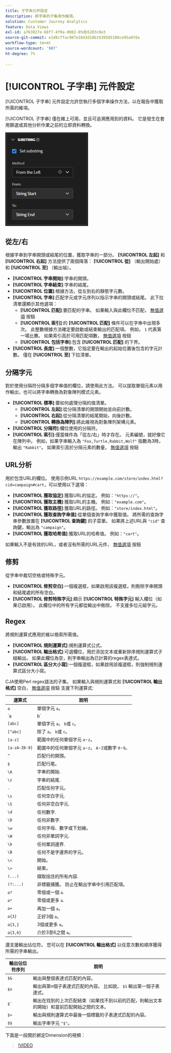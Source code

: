```yaml
---
title: 子字串元件設定
description: 將字串的子集用作維項。
solution: Customer Journey Analytics
feature: Data Views
exl-id: a763027e-68f7-4f0a-8082-85db5283c8e3
source-git-commit: e1d8cffac907e1043d18b1939585108ce95a0fda
workflow-type: tm+mt
source-wordcount: '907'
ht-degree: 7%

---
```


# [!UICONTROL 子字串] 元件設定

[!UICONTROL 子字串] 元件設定允許您執行多個字串操作方法，以在報告中獲取所需的維項。

[!UICONTROL 子字串] 僅在維上可用，並且可追溯應用到的資料。 它是發生在套用篩選或其他分析作業之前的立即資料轉換。

![子字串設定](../assets/substring-settings.png)

## 從左/右

根據字串到字串開頭或結尾的位置，獲取字串的一部分。 **[!UICONTROL 左起]** 和 **[!UICONTROL 右起]** 方法提供了兩個降落： **[!UICONTROL 從]** （輸出開始處）和 **[!UICONTROL 至]** （輸出端）。

* **[!UICONTROL 字串開始]**:字串的開頭。
* **[!UICONTROL 字串結束]**:字串的結尾。
* **[!UICONTROL 位置]**:根據方法，從左到右的靜態字元數。
* **[!UICONTROL 字串]**:匹配字元或字元序列以指示字串的開頭或結尾。 此下拉清單還顯示其他選項：
   * **[!UICONTROL 匹配]**:要匹配的字串。 如果輸入與此欄位不匹配， [無值選項](no-value-options.md) 按鈕
   * **[!UICONTROL 索引]**:的 **[!UICONTROL 匹配]** 條件可以在字串中出現多次。 此整數根據方法確定要啟動或結束輸出的匹配項。 例如， `1` 代表第一場比賽。 如果索引高於可用匹配項數， [無值選項](no-value-options.md) 按鈕
   * **[!UICONTROL 包括字串]**:包含 **[!UICONTROL 匹配]** 的下界。
* **[!UICONTROL 長度]**:一個整數，它指定要在輸出的起始位置後包含的字元計數。 僅在 **[!UICONTROL 至]** 下拉清單。

## 分隔字元

對於使用分隔符分隔多個字串值的欄位，請使用此方法。 可以提取單個元素以用作輸出，也可以將字串轉換為對象陣列模式元素。

* **[!UICONTROL 標準]**:要如何處理分隔的值清單。
   * **[!UICONTROL 左起]**:從分隔清單的開頭開始並向前計數。
   * **[!UICONTROL 右起]**:從分隔清單的結尾開始，向後計數。
   * **[!UICONTROL 轉換為陣列]**:將此維視為對象陣列架構元素。
* **[!UICONTROL 分隔符]**:欄位使用的分隔符。
* **[!UICONTROL 索引]**:僅當條件為「從左/右」時才存在。 元素編號，就好像它在陣列中。 例如，如果字串輸入為 `"Fox,Turtle,Rabbit,Wolf"` 指數為3時，輸出 `"Rabbit"`。 如果索引高於分隔元素的數量， [無值選項](no-value-options.md) 按鈕

## URL分析

用於包含URL的欄位。 使用示例URL `https://example.com/store/index.html?cid=campaign#cart`，可以使用以下選項：

* **[!UICONTROL 獲取協定]**:獲取URL的協定。 例如：`"https://"`。
* **[!UICONTROL 獲取主機]**:獲取URL的主機。 例如：`"example.com"`。
* **[!UICONTROL 獲取路徑]**:獲取URL的路徑。 例如：`"store/index.html"`。
* **[!UICONTROL 獲取查詢字串值]**:從單個查詢字串中獲取值。 將所需的查詢字串參數放置在 **[!UICONTROL 查詢鍵]** 的子菜單。 如果將上述URL與 `"cid"` 查詢鍵，輸出為 `"campaign"`。
* **[!UICONTROL 獲取哈希值]**:獲取URL的哈希值。 例如：`"cart"`。

如果輸入不是有效的URL，或者沒有所需的URL元件， [無值選項](no-value-options.md) 按鈕

## 修剪

從字串中裁切空格或特殊字元。

* **[!UICONTROL 修剪空白]**:一個複選框，如果啟用該複選框，則刪除字串開頭和結尾處的所有空白。
* **[!UICONTROL 修剪特殊字元]**:顯示 **[!UICONTROL 特殊字元]** 輸入欄位（如果已啟用）。 此欄位中的所有字元都從輸出中刪除。 不支援多位元組字元。

## Regex

將規則運算式應用於維以檢索所需值。

* **[!UICONTROL 規則運算式]**:規則運算式公式。
* **[!UICONTROL 輸出格式]**:可選欄位，用於添加文本或重新排序規則運算式子組輸出。 如果此欄位為空，則字串輸出為已計算的regex表達式。
* **[!UICONTROL 區分大小寫]**:一個複選框，如果啟用該複選框，則強制規則運算式區分大小寫。

CJA使用Perl regex語法的子集。 如果輸入與規則運算式和 **[!UICONTROL 輸出格式]** 空白， [無值選項](no-value-options.md) 按鈕 支援下列運算式:

| 運算式 | 說明 |
| --- | --- |
| `a` | 單個字元 `a`。 |
| `a|b` | 單個字元 `a` 或 `b`。 |
| `[abc]` | 單個字元 `a`。 `b`或 `c`。 |
| `[^abc]` | 除了 `a`。 `b`或 `c`。 |
| `[a-z]` | 範圍中的任何單個字元 `a`-`z`。 |
| `[a-zA-Z0-9]` | 範圍中的任何單個字元 `a`-`z`。 `A`-`Z`或數字 `0`-`9`。 |
| `^` | 匹配行的開頭。 |
| `$` | 匹配行尾。 |
| `\A` | 字串的開始. |
| `\z` | 字串的結尾. |
| `.` | 匹配任何字元。 |
| `\s` | 任何空白字元. |
| `\S` | 任何非空白字元. |
| `\d` | 任何數字. |
| `\D` | 任何非數字. |
| `\w` | 任何字母、數字或下划線。 |
| `\W` | 任何非單詞字元. |
| `\b` | 任何單詞邊界. |
| `\B` | 任何不是字邊界的字元。 |
| `\<` | 開始。 |
| `\>` | 結束。 |
| `(...)` | 擷取括住的所有內容. |
| `(?:...)` | 非標籤捕獲。 防止在輸出字串中引用匹配項。 |
| `a?` | 零個或一個 `a`. |
| `a*` | 零個或更多 `a`. |
| `a+` | 再加一個 `a`。 |
| `a{3}` | 正好3個 `a`。 |
| `a{3,}` | 3個或更多 `a`。 |
| `a{3,6}` | 介於3至6之間 `a`。 |

還支援輸出佔位符。 您可以在 **[!UICONTROL 輸出格式]** 以任意次數和順序獲得所需的字串輸出。

| 輸出佔位符序列 | 說明 |
| --- | --- |
| `$&` | 輸出與整個表達式匹配的內容。 |
| `$n` | 輸出與第n個子表達式匹配的內容。 比如說， `$1` 輸出第一個子表達式。 |
| ``$` `` | 輸出在找到的上次匹配結束（如果找不到以前的匹配，則輸出文本的開始）和當前匹配開始之間的文本。 |
| `$+` | 輸出與規則運算式中最後一個標籤的子表達式匹配的內容。 |
| `$$` | 輸出字串字元 `"$"`。 |

下面是一段關於綁定Dimension的視頻：

>[!VIDEO](https://video.tv.adobe.com/v/342694/?quality=12)
